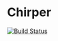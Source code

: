 # Chirper
[![Build Status](https://travis-ci.org/mshimada2/Chirper.svg?branch=master)](https://travis-ci.org/mshimada2/Chirper)
